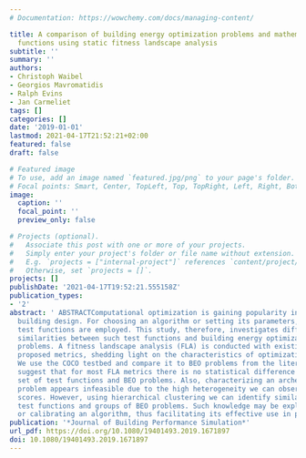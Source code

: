 ```yaml
---
# Documentation: https://wowchemy.com/docs/managing-content/

title: A comparison of building energy optimization problems and mathematical test
  functions using static fitness landscape analysis
subtitle: ''
summary: ''
authors:
- Christoph Waibel
- Georgios Mavromatidis
- Ralph Evins
- Jan Carmeliet
tags: []
categories: []
date: '2019-01-01'
lastmod: 2021-04-17T21:52:21+02:00
featured: false
draft: false

# Featured image
# To use, add an image named `featured.jpg/png` to your page's folder.
# Focal points: Smart, Center, TopLeft, Top, TopRight, Left, Right, BottomLeft, Bottom, BottomRight.
image:
  caption: ''
  focal_point: ''
  preview_only: false

# Projects (optional).
#   Associate this post with one or more of your projects.
#   Simply enter your project's folder or file name without extension.
#   E.g. `projects = ["internal-project"]` references `content/project/deep-learning/index.md`.
#   Otherwise, set `projects = []`.
projects: []
publishDate: '2021-04-17T19:52:21.555158Z'
publication_types:
- '2'
abstract: ' ABSTRACTComputational optimization is gaining popularity in energy-efficient
  building design. For choosing an algorithm or setting its parameters, often mathematical
  test functions are employed. This study, therefore, investigates differences and
  similarities between such test functions and building energy optimization (BEO)
  problems. A fitness landscape analysis (FLA) is conducted with existing and newly
  proposed metrics, shedding light on the characteristics of optimization problems.
  We use the COCO testbed and compare it to BEO problems from the literature. Results
  suggest that for most FLA metrics there is no statistical difference between the
  set of test functions and BEO problems. Also, characterizing an archetypical BEO
  problem appears infeasible due to the high heterogeneity we can observe in FLA metric
  scores. However, using hierarchical clustering we can identify similarities between
  test functions and groups of BEO problems. Such knowledge may be exploited for selecting
  or calibrating an algorithm, thus facilitating its effective use in practice.'
publication: '*Journal of Building Performance Simulation*'
url_pdf: https://doi.org/10.1080/19401493.2019.1671897
doi: 10.1080/19401493.2019.1671897
---
```

